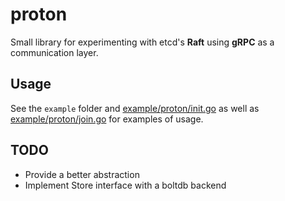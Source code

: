# proton

Small library for experimenting with etcd's **Raft** using **gRPC** as a communication layer.

## Usage

See the `example` folder and [example/proton/init.go](https://github.com/abronan/proton/blob/master/example/proton/init.go) as well as [example/proton/join.go](https://github.com/abronan/proton/blob/master/example/proton/join.go) for examples of usage.

## TODO

- Provide a better abstraction
- Implement Store interface with a boltdb backend
